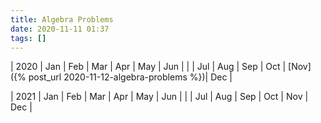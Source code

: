 ```yaml
---
title: Algebra Problems
date: 2020-11-11 01:37
tags: []
---
```


| 2020 | Jan | Feb | Mar | Apr | May | Jun |
| | Jul | Aug | Sep | Oct | [Nov]({% post_url 2020-11-12-algebra-problems %})| Dec |

| 2021 | Jan | Feb | Mar | Apr | May | Jun |
| | Jul | Aug | Sep | Oct | Nov | Dec |
